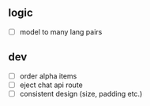 ## logic

- [ ] model to many lang pairs

## dev

- [ ] order alpha items
- [ ] eject chat api route
- [ ] consistent design (size, padding etc.)
